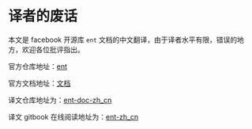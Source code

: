 # 译者的废话

本文是 facebook 开源库 `ent` 文档的中文翻译，由于译者水平有限，错误的地方，欢迎各位批评指出。

官方仓库地址：[ent](https://github.com/facebookincubator/ent)

官方文档地址：[文档](https://entgo.io/docs/getting-started/)

译文仓库地址为：[ent-doc-zh_cn](https://github.com/gorda/ent-doc-zh_cn)

译文 gitbook 在线阅读地址为：[ent-zh_cn](https://gordaaa.gitbook.io/ent-zh_cn/)

